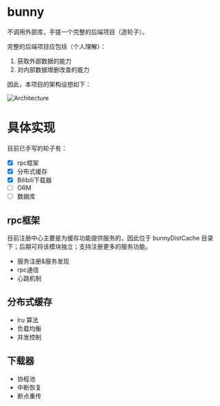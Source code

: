 # bunny

不调用外部库，手搓一个完整的后端项目（造轮子）。

完整的后端项目应包括（个人理解）：

1. 获取外部数据的能力
2. 对内部数据增删改查的能力

因此，本项目的架构设想如下：

![Architecture](https://github.com/lifu963/bunny/assets/56394323/2d871230-435d-4bfd-a872-bb15c9b53900)

# 具体实现

目前已手写的轮子有：

- [x] rpc框架
- [x] 分布式缓存
- [X] Bilibili下载器
- [ ] ORM
- [ ] 数据库

## rpc框架

目前注册中心主要是为缓存功能提供服务的，因此位于 bunnyDistCache 目录下；后期可将该模块独立；支持注册更多的服务功能。

- 服务注册&服务发现
- rpc通信
- 心跳机制

## 分布式缓存

- lru 算法
- 负载均衡
- 并发控制

## 下载器

- 协程池
- 中断恢复
- 断点重传






